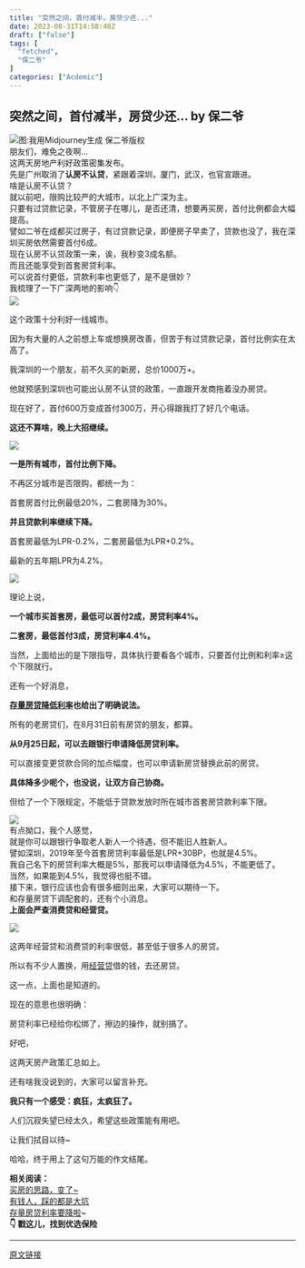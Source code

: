 ```yaml
---
title: "突然之间，首付减半，房贷少还..."
date: 2023-08-31T14:58:48Z
draft: ["false"]
tags: [
  "fetched",
  "保二爷"
]
categories: ["Acdemic"]
---
```

突然之间，首付减半，房贷少还... by 保二爷
------
<div><section><img data-galleryid="" data-ratio="0.5481481481481482" data-s="300,640" data-src="https://mmbiz.qpic.cn/mmbiz_png/vqQ9WKTgSOxmesKTAQicGTs3f4wvv9TDyialMLiaI6E2NOPw6oV7bkACH47uibWWxVP3l4k2FZEtbjr13EylkiaW6lw/640?wx_fmt=png" data-type="png" data-w="1080" src="https://mmbiz.qpic.cn/mmbiz_png/vqQ9WKTgSOxmesKTAQicGTs3f4wvv9TDyialMLiaI6E2NOPw6oV7bkACH47uibWWxVP3l4k2FZEtbjr13EylkiaW6lw/640?wx_fmt=png"><span>图:我用Midjourney生成 保二爷版权</span></section><section>朋友们，难免之夜啊...<br></section><section>这两天房地产利好政策密集发布。</section><section>先是广州取消了<strong>认房不认贷</strong>，紧跟着深圳，厦门，武汉，也官宣跟进。<span>‍‍‍‍‍‍</span></section><section>啥是认房不认贷？</section><section>就以前吧，限购比较严的大城市，以北上广深为主。<span>‍‍‍</span></section><section>只要有过贷款记录，不管房子在哪儿，是否还清，想要再买房，首付比例都会大幅提高。</section><section>譬如二爷在成都买过房子，有过贷款记录，即便房子早卖了，贷款也没了，我在深圳买房依然需要首付6成。</section><section>现在认房不认贷政策一来，诶，我秒变3成名额。</section><section>而且还能享受到首套房贷利率。</section><section>可以说首付更低，贷款利率也更低了，是不是很妙？</section><section>我梳理了一下广深两地的影响👇</section><section><img data-galleryid="" data-ratio="0.3501577287066246" data-s="300,640" data-src="https://mmbiz.qpic.cn/mmbiz_png/vqQ9WKTgSOxmesKTAQicGTs3f4wvv9TDynP4Fye55Dsb0JESicNf61D16moE8Cx6c06dD4rmzicRvoV9Wy0x2T5Mg/640?wx_fmt=png" data-type="png" data-w="951" src="https://mmbiz.qpic.cn/mmbiz_png/vqQ9WKTgSOxmesKTAQicGTs3f4wvv9TDynP4Fye55Dsb0JESicNf61D16moE8Cx6c06dD4rmzicRvoV9Wy0x2T5Mg/640?wx_fmt=png"></section><p>这个政策十分利好一线城市。</p><p>因为有大量的人之前想上车或想换房改善，但苦于有过贷款记录，首付比例实在太高了。</p><p><span>我深圳的一个朋友，前不久买的新房，总价1000万+。</span></p><p><span>他就预感到深圳也可能出认房不认贷的政策，一直跟开发商拖着没办房贷。</span></p><p><span>现在好了，首付600万变成首付300万，开心得跟我打了好几个电话。</span></p><p><strong>这还不算啥，晚上大招继续。</strong><span>‍‍</span></p><p><img data-galleryid="" data-ratio="1.7731481481481481" data-s="300,640" data-src="https://mmbiz.qpic.cn/mmbiz_jpg/vqQ9WKTgSOxmesKTAQicGTs3f4wvv9TDysKdzrlsSa3l31f082f4CAXMg5DeyEVXEPnWYsqic5PGEFiaYeiaDPdMhQ/640?wx_fmt=jpeg" data-type="png" data-w="1080" src="https://mmbiz.qpic.cn/mmbiz_jpg/vqQ9WKTgSOxmesKTAQicGTs3f4wvv9TDysKdzrlsSa3l31f082f4CAXMg5DeyEVXEPnWYsqic5PGEFiaYeiaDPdMhQ/640?wx_fmt=jpeg"></p><p><strong><span>一是所有城市，首付比例下降。</span></strong></p><p><span>不再区分城市是否限购，都统一为：</span></p><p><span>首套房首付比例最低20%，二套房降为30%。</span></p><p><strong><span>并且贷款利率继续下降。</span></strong><span>‍‍</span></p><p><span>首套房最低为LPR-0.2%，二套房最低为LPR+0.2%。<span>‍‍‍‍‍‍‍‍‍‍‍‍‍‍</span></span></p><p><span>最新的五年期LPR为4.2%。</span></p><p><img data-galleryid="" data-ratio="0.637855579868709" data-s="300,640" data-src="https://mmbiz.qpic.cn/mmbiz_png/7KcgpBE2Jbo4QjmKRxh3yWeGKF6MamDse0NtbxdVjniaMcpJyGaySEhYDsJLKG1tgxLsMibba1xcekicOpx6UF9Lw/640?wx_fmt=png&amp;wxfrom=5&amp;wx_lazy=1&amp;wx_co=1" data-type="png" data-w="914" src="https://mmbiz.qpic.cn/mmbiz_png/7KcgpBE2Jbo4QjmKRxh3yWeGKF6MamDse0NtbxdVjniaMcpJyGaySEhYDsJLKG1tgxLsMibba1xcekicOpx6UF9Lw/640?wx_fmt=png&amp;wxfrom=5&amp;wx_lazy=1&amp;wx_co=1"></p><p><span>理论上说，</span></p><p><strong><span>一个城市买首套房，最低可以首付2成，房贷利率4%。</span></strong></p><p><strong><span>二套房，最低首付3成，房贷利率4.4%。</span></strong></p><p><span>当然，上面给出的是下限指导，具体执行要看各个城市，只要首付比例和利率≥这个下限就行。</span></p><p>还有一个好消息，</p><p><a target="_blank" href="http://mp.weixin.qq.com/s?__biz=MzkyNjUxNTQ5Mg==&amp;mid=2247496138&amp;idx=1&amp;sn=ef9a5e48e7961f3d1f6b81eba98de2ec&amp;chksm=c2349981f5431097241f3a6d2fa9fbb6ebc5f22b496eac3adae36727b34e27ff3f28c92a7fdf&amp;scene=21#wechat_redirect" textvalue="存量房贷降低利率" linktype="text" imgurl="" imgdata="null" data-itemshowtype="0" tab="innerlink" data-linktype="2"><strong>存量房贷降低利率</strong></a><strong>也给出了明确说法。</strong></p><p>所有的老房贷们，在8月31日前有房贷的朋友，都算。<span>‍</span></p><p><strong><span>从9月25日起，可以去跟银行申请降低房贷利率。</span></strong><span>‍</span></p><p>可以直接变更贷款合同的加点幅度，也可以申请新房贷替换此前的房贷。</p><p><strong>具体降多少呢个，也没说，让双方自己协商。</strong></p><p>但给了一个下限规定，不能低于贷款发放时所在城市首套房贷款利率下限。</p><section><img data-galleryid="" data-ratio="2.679047619047619" data-s="300,640" data-src="https://mmbiz.qpic.cn/mmbiz_png/vqQ9WKTgSOxmesKTAQicGTs3f4wvv9TDyK2z8W767H1SGmFevibIbkZGmM72hF916RMOGreGicf2Fh2JDiabZJDwKQ/640?wx_fmt=png" data-type="png" data-w="1050" src="https://mmbiz.qpic.cn/mmbiz_png/vqQ9WKTgSOxmesKTAQicGTs3f4wvv9TDyK2z8W767H1SGmFevibIbkZGmM72hF916RMOGreGicf2Fh2JDiabZJDwKQ/640?wx_fmt=png"></section><section>有点拗口，我个人感觉，</section><section>就是你可以跟银行争取<span>老人新人一个待遇，但不能旧人胜新人。</span></section><section>譬如深圳，2019年至今首套房贷利率最低是LPR+30BP，也就是4.5%。</section><section>我自己名下的房贷利率大概是5%，那我可以申请降低为4.5%，不能更低了。</section><section>当然，如果能到4.5%，我觉得也挺不错。</section><section>接下来，银行应该也会有很多细则出来，大家可以期待一下。</section><section>和存量房贷下调配套的，还有个小消息。<span>‍</span></section><section><strong>上面会严查消费贷和经营贷。</strong></section><p><img data-galleryid="" data-ratio="1.3962962962962964" data-s="300,640" data-src="https://mmbiz.qpic.cn/mmbiz_png/vqQ9WKTgSOxmesKTAQicGTs3f4wvv9TDyLElcnutgKCc8bibcADUz6a8xDPEokj6GPRwVFHicw51M74octEN1uPcg/640?wx_fmt=png" data-type="png" data-w="1080" src="https://mmbiz.qpic.cn/mmbiz_png/vqQ9WKTgSOxmesKTAQicGTs3f4wvv9TDyLElcnutgKCc8bibcADUz6a8xDPEokj6GPRwVFHicw51M74octEN1uPcg/640?wx_fmt=png"></p><p><span>这两年经营贷和消费贷的利率很低，甚至低于很多人的房贷。</span></p><p><span>所以有不少人置换，用</span><a target="_blank" href="http://mp.weixin.qq.com/s?__biz=MzkyNjUxNTQ5Mg==&amp;mid=2247496049&amp;idx=1&amp;sn=628a96a98ecae82a671a00d8231b751e&amp;chksm=c234993af543102c962add4f3e6b4354982ed4f6f183c480cee0d9b2dcd4ad1d7fe365a01b06&amp;scene=21#wechat_redirect" textvalue="经营贷" linktype="text" imgurl="" imgdata="null" data-itemshowtype="0" tab="innerlink" data-linktype="2"><span>经营贷</span></a><span>借的钱，去还房贷。</span></p><p><span>这一点，上面也是知道的。</span></p><p><span>现在的意思也很明确：</span></p><p><span>房贷利率已经给你松绑了，擦边的操作，就别搞了。</span><span>‍‍‍</span></p><p>好吧，</p><p>这两天房产政策汇总如上。</p><p>还有啥我没说到的，大家可以留言补充。</p><p><strong>我只有一个感受：疯狂，太疯狂了。</strong></p><p>人们沉寂失望已经太久，希望这些政策能有用吧。</p><p>让我们拭目以待~</p><p><span>哈哈，终于用上了这句万能的作文结尾。</span></p><section><strong><span>相关阅读：</span></strong></section><section><a target="_blank" href="http://mp.weixin.qq.com/s?__biz=MzkyNjUxNTQ5Mg==&amp;mid=2247496126&amp;idx=1&amp;sn=a2fb5fd0bb2c2a70f3614a02c6d8c70c&amp;chksm=c23499f5f54310e3efeca0dac37985c1d820d09319cdf5dcbc4db2845e691b9d77ecc9ee38bf&amp;scene=21#wechat_redirect" textvalue="买房的思路，变了~" linktype="text" imgurl="" imgdata="null" data-itemshowtype="0" tab="innerlink" data-linktype="2"><span>买房的思路，变了~</span></a><br></section><section><a target="_blank" href="http://mp.weixin.qq.com/s?__biz=MzkyNjUxNTQ5Mg==&amp;mid=2247496292&amp;idx=1&amp;sn=557a3e151d767a751794ef36518a0916&amp;chksm=c2349a2ff543133916e58729975980184ba9a0ba62b3aafd3a3aea19a3eba0fef6f19a788d3c&amp;scene=21#wechat_redirect" textvalue="有钱人，踩的都是大坑" linktype="text" imgurl="" imgdata="null" data-itemshowtype="0" tab="innerlink" data-linktype="2" hasload="1"><span>有钱人，踩的都是大坑</span></a><br></section><section><span><a target="_blank" href="http://mp.weixin.qq.com/s?__biz=MzkyNjUxNTQ5Mg==&amp;mid=2247496138&amp;idx=1&amp;sn=ef9a5e48e7961f3d1f6b81eba98de2ec&amp;chksm=c2349981f5431097241f3a6d2fa9fbb6ebc5f22b496eac3adae36727b34e27ff3f28c92a7fdf&amp;scene=21#wechat_redirect" textvalue="哈哈哈，存量房贷利率要降啦！" linktype="text" imgurl="" imgdata="null" data-itemshowtype="0" tab="innerlink" data-linktype="2">存量房贷利率要降啦</a>~<a target="_blank" href="http://mp.weixin.qq.com/s?__biz=MzkyNjUxNTQ5Mg==&amp;mid=2247496138&amp;idx=1&amp;sn=ef9a5e48e7961f3d1f6b81eba98de2ec&amp;chksm=c2349981f5431097241f3a6d2fa9fbb6ebc5f22b496eac3adae36727b34e27ff3f28c92a7fdf&amp;scene=21#wechat_redirect" textvalue="哈哈哈，存量房贷利率要降啦！" linktype="text" imgurl="" imgdata="null" data-itemshowtype="0" tab="innerlink" data-linktype="2"><span>‍</span></a></span></section><section><mp-common-profile data-pluginname="mpprofile" data-id="MzkyNjUxNTQ5Mg==" data-headimg="http://mmbiz.qpic.cn/mmbiz_png/vqQ9WKTgSOxu3Ol3uibfiaeKzibALskIdYVM8d6OQ9iasPdmNT30QKvuXJ4qqA22VgkPNtUyJmrh7zemicibjZtGGOrg/0?wx_fmt=png" data-nickname="保二爷" data-alias="" data-signature="用人话讲保险。" data-from="0" data-is_biz_ban="0"></mp-common-profile></section><section><span><strong>👇 <span>戳</span></strong></span><span><strong>这儿，找到优选保险</strong></span></section><p><mp-style-type data-value="3"></mp-style-type></p></div>  
<hr>
<a href="https://mp.weixin.qq.com/s/PTfeA4crOGl1UHOEYylNVw",target="_blank" rel="noopener noreferrer">原文链接</a>
